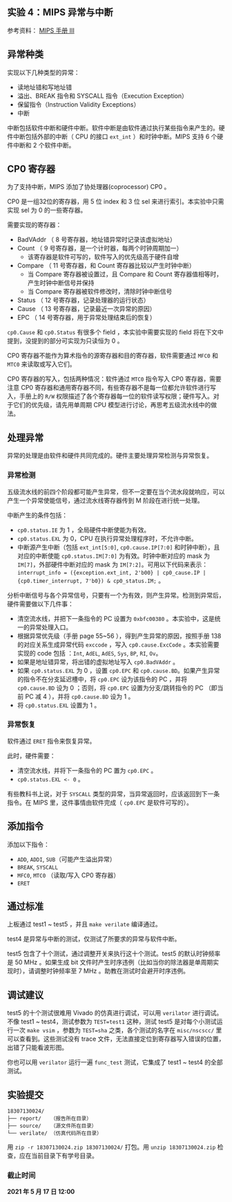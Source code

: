 ## 实验 4：MIPS 异常与中断

参考资料： [MIPS 手册 Ⅲ](../misc/external.md#mips-架构)

## 异常种类

实现以下几种类型的异常：

* 读地址错和写地址错
* 溢出、BREAK 指令和 SYSCALL 指令（Execution Exception）
* 保留指令（Instruction Validity Exceptions）
* 中断

中断包括软件中断和硬件中断。软件中断是由软件通过执行某些指令来产生的。硬件中断包括外部的中断（ CPU 的接口 `ext_int` ）和时钟中断。MIPS 支持 6 个硬件中断和 2 个软件中断。

## CP0 寄存器

为了支持中断，MIPS 添加了协处理器(coprocessor) CP0 。

CP0 是一组32位的寄存器，用 5 位 index 和 3 位 sel 来进行索引。本实验中只需实现 sel 为 0 的一些寄存器。

需要实现的寄存器：

* BadVAddr （ 8 号寄存器，地址错异常时记录该虚拟地址）
* Count （ 9 号寄存器，是一个计时器，每两个时钟周期加一）
  * 该寄存器是软件可写的，软件写入的优先级高于硬件自增
* Compare （ 11 号寄存器，和 Count 寄存器比较以产生时钟中断）
  * 当 Compare 寄存器被设置过，且 Compare 和 Count 寄存器值相等时，产生时钟中断信号并保持
  * 当 Compare 寄存器被软件修改时，清除时钟中断信号
* Status （ 12 号寄存器，记录处理器的运行状态）
* Cause （ 13 号寄存器，记录最近一次异常的原因）
* EPC （ 14 号寄存器，用于异常处理结束后的恢复）

`cp0.Cause` 和 `cp0.Status` 有很多个 field ，本实验中需要实现的 field 将在下文中提到，没提到的部分可实现为只读恒为 0 。

CP0 寄存器不能作为算术指令的源寄存器和目的寄存器，软件需要通过 `MFC0` 和 `MTC0` 来读取或写入它们。

CP0 寄存器的写入，包括两种情况：软件通过 `MTC0` 指令写入 CP0 寄存器，需要注意 CP0 寄存器和通用寄存器不同，有些寄存器不是每一位都允许软件进行写入，手册上的 `R/W` 权限描述了各个寄存器每一位的软件读写权限；硬件写入。对于它们的优先级，请先用单周期 CPU 模型进行讨论，再思考五级流水线中的做法。

## 处理异常

异常的处理是由软件和硬件共同完成的。硬件主要处理异常检测与异常恢复。

### 异常检测

五级流水线的前四个阶段都可能产生异常，但不一定要在当个流水段就响应，可以产生一个异常使能信号，通过流水线寄存器传到 M 阶段在进行统一处理。

中断产生的条件包括：

* `cp0.status.IE` 为 1 ，全局硬件中断使能为有效。
* `cp0.status.EXL` 为 0，CPU 在执行异常处理程序时，不允许中断。
* 中断源产生中断（包括 `ext_int[5:0]`, `cp0.cause.IP[7:0]` 和时钟中断），且对应的中断使能 `cp0.status.IM[7:0]` 为有效。时钟中断对应的 mask 为 `IM[7]`，外部硬件中断对应的 mask 为 `IM[7:2]`。可用以下代码来表示：`interrupt_info = ({exception.ext_int, 2'b00} | cp0_cause.IP | {cp0.timer_interrupt, 7'b0}) & cp0_status.IM;` 。

分析中断信号与各个异常信号，只要有一个为有效，则产生异常。检测到异常后，硬件需要做以下几件事：

* 清空流水线，并把下一条指令的 PC 设置为 `0xbfc00380` 。本实验中，这是统一的异常处理入口。
* 根据异常优先级（手册 page 55~56 ），得到产生异常的原因，按照手册 138 的对应关系生成异常代码 `exccode` ，写入 `cp0.cause.ExcCode` 。本实验需要实现的 code 包括 ：`Int`, `AdEL`, `AdES`, `Sys`, `BP`, `RI`, `Ov`。
* 如果是地址错异常，将出错的虚拟地址写入 `cp0.BadVAddr` 。
* 如果 `cp0.status.EXL` 为 0 ，设置 `cp0.EPC` 和 `cp0.cause.BD`。如果产生异常的指令不在分支延迟槽中，将 `cp0.EPC` 设为该指令的 PC ，并将 `cp0.cause.BD` 设为 0 ；否则，将 `cp0.EPC` 设置为分支/跳转指令的 PC （即当前 PC 减 4 ），并将 `cp0.cause.BD` 设为 1 。
* 将 `cp0.status.EXL` 设置为 1 。

### 异常恢复

软件通过 `ERET` 指令来恢复异常。

此时，硬件需要：

* 清空流水线，并将下一条指令的 PC 置为 `cp0.EPC` 。
* `cp0.status.EXL <- 0` 。

有些教科书上说，对于 `SYSCALL` 类型的异常，当异常返回时，应该返回到下一条指令。在 MIPS 里，这件事情由软件完成（ `cp0.EPC` 是软件可写的）。

## 添加指令

添加以下指令：

* `ADD`, `ADDI`, `SUB`（可能产生溢出异常）
* `BREAK`, `SYSCALL` 
* `MFC0`, `MTC0` （读取/写入 CP0 寄存器）
* `ERET`

## 通过标准

上板通过 test1 ~ test5 ，并且 `make verilate` 编译通过。 

test4 是异常与中断的测试，仅测试了所要求的异常与软件中断。

test5 包含了十个测试，通过调整开关来执行这十个测试。test5 的默认时钟频率是 50 MHz 。如果生成 bit 文件时产生时序违例（比如当你的除法器是单周期实现时），请调整时钟频率至 7 MHz 。助教在测试时会避开时序违例。

## 调试建议

test5 的十个测试很难用 Vivado 的仿真进行调试，可以用 `verilator` 进行调试。不像 test1 ~ test4，测试参数为 `TEST=test1` 这种，测试 test5 是对每个小测试运行一次 `make vsim` ，参数为 `TEST=sha` 之类，各个测试的名字在 `misc/nscscc/` 里可以查看到。这些测试没有 trace 文件，无法直接定位到寄存器写入错误的位置，出错了只能看波形图。

你也可以用 `verilator` 运行一遍 `func_test` 测试，它集成了 test1 ~ test4 的全部测试。

## 实验提交

```
18307130024/
├── report/   （报告所在目录）
├── source/   （源文件所在目录）
└── verilate/ （仿真代码所在目录）
```

用 `zip -r 18307130024.zip 18307130024/` 打包。用 `unzip 18307130024.zip` 检查，应在当前目录下有学号目录。

### 截止时间

**2021 年 5 月 17 日 12:00**